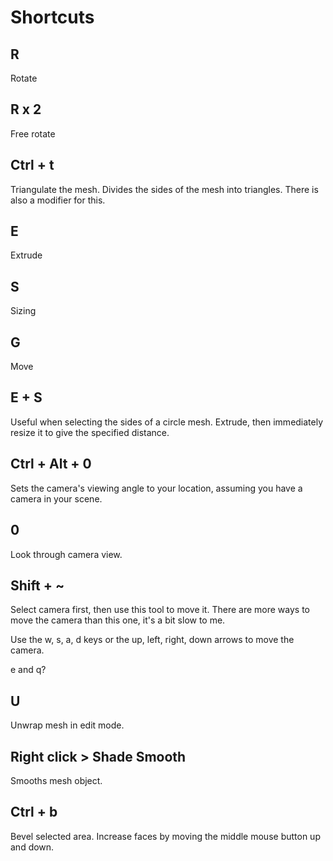# Shortcuts

## R

Rotate

## R x 2

Free rotate

## Ctrl + t

Triangulate the mesh. Divides the sides of the mesh into triangles. There is also a modifier for this.

## E

Extrude

## S

Sizing

## G

Move

## E + S

Useful when selecting the sides of a circle mesh. Extrude, then immediately resize it to give the specified distance.

## Ctrl + Alt + 0

Sets the camera's viewing angle to your location, assuming you have a camera in your scene.

## 0

Look through camera view.

## Shift + ~

Select camera first, then use this tool to move it. There are more ways to move the camera than this one, it's a bit slow to me.

Use the w, s, a, d keys or the up, left, right, down arrows to move the camera.

e and q?

## U

Unwrap mesh in edit mode.

## Right click &gt; Shade Smooth

Smooths mesh object.

## Ctrl + b

Bevel selected area. Increase faces by moving the middle mouse button up and down.

